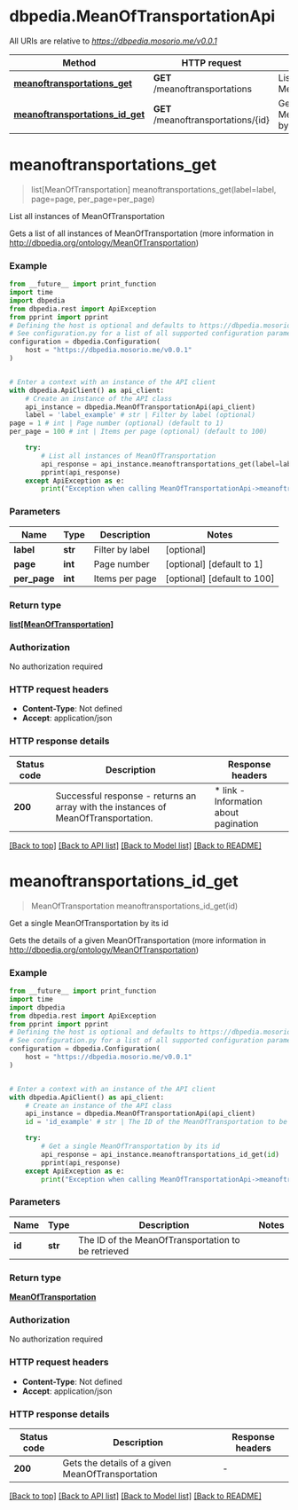 # dbpedia.MeanOfTransportationApi

All URIs are relative to *https://dbpedia.mosorio.me/v0.0.1*

Method | HTTP request | Description
------------- | ------------- | -------------
[**meanoftransportations_get**](MeanOfTransportationApi.md#meanoftransportations_get) | **GET** /meanoftransportations | List all instances of MeanOfTransportation
[**meanoftransportations_id_get**](MeanOfTransportationApi.md#meanoftransportations_id_get) | **GET** /meanoftransportations/{id} | Get a single MeanOfTransportation by its id


# **meanoftransportations_get**
> list[MeanOfTransportation] meanoftransportations_get(label=label, page=page, per_page=per_page)

List all instances of MeanOfTransportation

Gets a list of all instances of MeanOfTransportation (more information in http://dbpedia.org/ontology/MeanOfTransportation)

### Example

```python
from __future__ import print_function
import time
import dbpedia
from dbpedia.rest import ApiException
from pprint import pprint
# Defining the host is optional and defaults to https://dbpedia.mosorio.me/v0.0.1
# See configuration.py for a list of all supported configuration parameters.
configuration = dbpedia.Configuration(
    host = "https://dbpedia.mosorio.me/v0.0.1"
)


# Enter a context with an instance of the API client
with dbpedia.ApiClient() as api_client:
    # Create an instance of the API class
    api_instance = dbpedia.MeanOfTransportationApi(api_client)
    label = 'label_example' # str | Filter by label (optional)
page = 1 # int | Page number (optional) (default to 1)
per_page = 100 # int | Items per page (optional) (default to 100)

    try:
        # List all instances of MeanOfTransportation
        api_response = api_instance.meanoftransportations_get(label=label, page=page, per_page=per_page)
        pprint(api_response)
    except ApiException as e:
        print("Exception when calling MeanOfTransportationApi->meanoftransportations_get: %s\n" % e)
```

### Parameters

Name | Type | Description  | Notes
------------- | ------------- | ------------- | -------------
 **label** | **str**| Filter by label | [optional] 
 **page** | **int**| Page number | [optional] [default to 1]
 **per_page** | **int**| Items per page | [optional] [default to 100]

### Return type

[**list[MeanOfTransportation]**](MeanOfTransportation.md)

### Authorization

No authorization required

### HTTP request headers

 - **Content-Type**: Not defined
 - **Accept**: application/json

### HTTP response details
| Status code | Description | Response headers |
|-------------|-------------|------------------|
**200** | Successful response - returns an array with the instances of MeanOfTransportation. |  * link - Information about pagination <br>  |

[[Back to top]](#) [[Back to API list]](../README.md#documentation-for-api-endpoints) [[Back to Model list]](../README.md#documentation-for-models) [[Back to README]](../README.md)

# **meanoftransportations_id_get**
> MeanOfTransportation meanoftransportations_id_get(id)

Get a single MeanOfTransportation by its id

Gets the details of a given MeanOfTransportation (more information in http://dbpedia.org/ontology/MeanOfTransportation)

### Example

```python
from __future__ import print_function
import time
import dbpedia
from dbpedia.rest import ApiException
from pprint import pprint
# Defining the host is optional and defaults to https://dbpedia.mosorio.me/v0.0.1
# See configuration.py for a list of all supported configuration parameters.
configuration = dbpedia.Configuration(
    host = "https://dbpedia.mosorio.me/v0.0.1"
)


# Enter a context with an instance of the API client
with dbpedia.ApiClient() as api_client:
    # Create an instance of the API class
    api_instance = dbpedia.MeanOfTransportationApi(api_client)
    id = 'id_example' # str | The ID of the MeanOfTransportation to be retrieved

    try:
        # Get a single MeanOfTransportation by its id
        api_response = api_instance.meanoftransportations_id_get(id)
        pprint(api_response)
    except ApiException as e:
        print("Exception when calling MeanOfTransportationApi->meanoftransportations_id_get: %s\n" % e)
```

### Parameters

Name | Type | Description  | Notes
------------- | ------------- | ------------- | -------------
 **id** | **str**| The ID of the MeanOfTransportation to be retrieved | 

### Return type

[**MeanOfTransportation**](MeanOfTransportation.md)

### Authorization

No authorization required

### HTTP request headers

 - **Content-Type**: Not defined
 - **Accept**: application/json

### HTTP response details
| Status code | Description | Response headers |
|-------------|-------------|------------------|
**200** | Gets the details of a given MeanOfTransportation |  -  |

[[Back to top]](#) [[Back to API list]](../README.md#documentation-for-api-endpoints) [[Back to Model list]](../README.md#documentation-for-models) [[Back to README]](../README.md)

